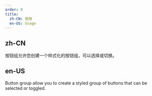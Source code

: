 ```yaml
---
order: 0
title:
  zh-CN: 使用
  en-US: Usage
---
```


## zh-CN

按钮组允许您创建一个样式化的按钮组，可以选择或切换。

## en-US

Button group allow you to create a styled group of buttons that can be selected or toggled. 
